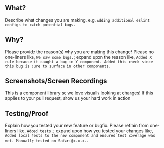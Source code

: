 ## What?

Describe what changes you are making. e.g. `Adding additional eslint configs to catch potential bugs.`

## Why?

Please provide the reason(s) why you are making this change? Please no one-liners like, `We saw some bugs.`; expand upon the reason like, `Added X rule because it caught a bug in Y component. Added this check since this bug is sure to surface in other components.`

## Screenshots/Screen Recordings

This is a component library so we love visually looking at changes! If this applies to your pull request, show us your hard work in action.

## Testing/Proof

Explain how you tested your new feature or bugfix. Please refrain from one-liners like, `Added tests.`; expand upon how you tested your changes like, `Added local tests to the new component and ensured test coverage was met. Manually tested on Safari@x.x.x.`.
